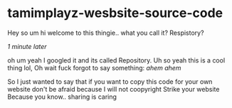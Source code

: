 # tamimplayz-wesbsite-source-code
Hey so um hi welcome to this thingie.. what you call it? Respistory?

*1 minute later*

oh um yeah I googled it and its called Repository. Uh so yeah this is a cool thing lol, Oh wait fuck forgot to say something: *ahem* *ahem*

So I just wanted to say that if you want to copy this code for your own website don't be afraid because I will not coopyright Strike your website Because you know.. sharing is caring
